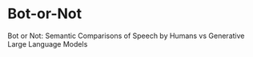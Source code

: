 # Bot-or-Not
Bot or Not: Semantic Comparisons of Speech by Humans vs Generative Large Language Models 
